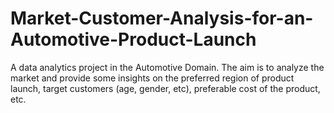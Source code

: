 # Market-Customer-Analysis-for-an-Automotive-Product-Launch
A data analytics project in the Automotive Domain. The aim is to analyze the market and provide some insights on the preferred region of product launch, target customers (age, gender, etc), preferable cost of the product, etc. 
